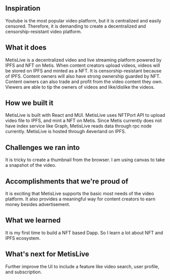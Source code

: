 ## Inspiration
Youtube is the most popular video platform, but it is centralized and easily censored. Therefore, it is demanding to create a decentralized and censorship-resistant video platform.

## What it does

MetisLive is a decentralized video and live streaming platform powered by IPFS and NFT on Metis. When content creators upload videos, videos will be stored on IPFS and minted as a NFT. It is censorship-resistant because of IPFS. Content owners will also have strong ownership guarded by NFT. Content owners can also trade and profit from the video content they own. Viewers are able to tip the owners of videos and like/dislike the videos.

## How we built it

MetisLive is built with React and MUI. MetisLive uses NFTPort API to upload video file to IPFS, and mint a NFT on Metis. Since Metis currently does not have index service like Graph, MetisLive reads data through rpc node currently. MetisLive is hosted through 4everland on IPFS.

## Challenges we ran into
It is tricky to create a thumbnail from the browser. I am using canvas to take a snapshot of the video.

## Accomplishments that we're proud of
It is exciting that MetisLive supports the basic most needs of the video platform. It also provides a meaningful way for content creators to earn money besides advertisement.

## What we learned
It is my first time to build a NFT based Dapp. So I learn a lot about NFT and IPFS ecosystem. 

## What's next for MetisLive
Further improve the UI to include a feature like video search, user profile, and subscription. 
